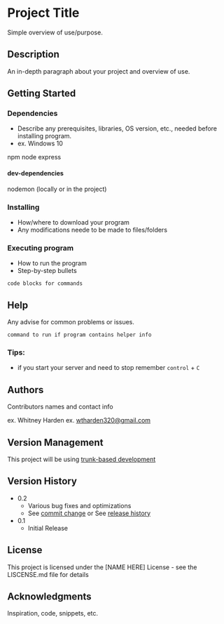 # Project Title

Simple overview of use/purpose.

## Description

An in-depth paragraph about your project and overview of use.

## Getting Started

### Dependencies

* Describe any prerequisites, libraries, OS version, etc., needed before installing program.
* ex. Windows 10

npm
node
express

#### dev-dependencies

nodemon (locally or in the project)

### Installing

* How/where to download your program
* Any modifications neede to be made to files/folders

### Executing program

* How to run the program
* Step-by-step bullets

```
code blocks for commands
```

## Help

Any advise for common problems or issues.
```
command to run if program contains helper info
```

### Tips:

* if you start your server and need to stop remember ```control``` + ```C```

## Authors

Contributors names and contact info

ex. Whitney Harden
ex. [wtharden320@gmail.com](wtharden320@gmail.com)

## Version Management

This project will be using [trunk-based development](https://www.atlassian.com/continuous-delivery/continuous-integration/trunk-based-development)

## Version History

* 0.2
    * Various bug fixes and optimizations
    * See [commit change]() or See [release history]()
* 0.1
    * Initial Release

## License

This project is licensed under the [NAME HERE] License - see the LISCENSE.md file for details

## Acknowledgments

Inspiration, code, snippets, etc.